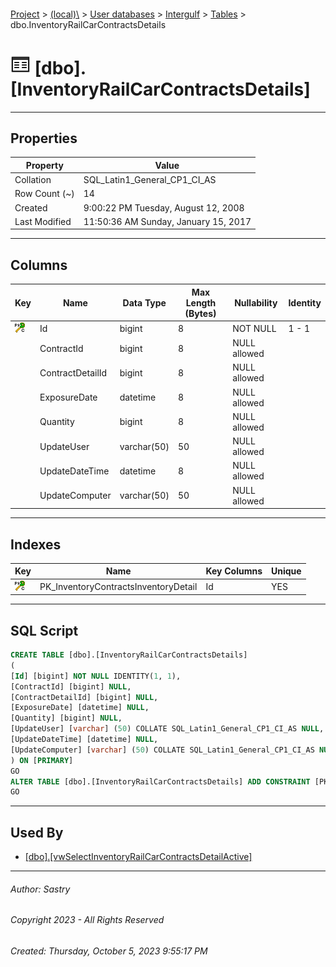 #### 

[Project](../../../../index.md) > [(local)\\](../../../index.md) > [User databases](../../index.md) > [Intergulf](../index.md) > [Tables](Tables.md) > dbo.InventoryRailCarContractsDetails

# ![Tables](../../../../Images/Table32.png) [dbo].[InventoryRailCarContractsDetails]

---

## <a name="#properties"></a>Properties

| Property | Value |
|---|---|
| Collation | SQL_Latin1_General_CP1_CI_AS |
| Row Count (~) | 14 |
| Created | 9:00:22 PM Tuesday, August 12, 2008 |
| Last Modified | 11:50:36 AM Sunday, January 15, 2017 |


---

## <a name="#columns"></a>Columns

| Key | Name | Data Type | Max Length (Bytes) | Nullability | Identity |
|---|---|---|---|---|---|
| [![Cluster Primary Key PK_InventoryContractsInventoryDetail: Id](../../../../Images/pkcluster.png)](#indexes) | Id | bigint | 8 | NOT NULL | 1 - 1 |
|  | ContractId | bigint | 8 | NULL allowed |  |
|  | ContractDetailId | bigint | 8 | NULL allowed |  |
|  | ExposureDate | datetime | 8 | NULL allowed |  |
|  | Quantity | bigint | 8 | NULL allowed |  |
|  | UpdateUser | varchar(50) | 50 | NULL allowed |  |
|  | UpdateDateTime | datetime | 8 | NULL allowed |  |
|  | UpdateComputer | varchar(50) | 50 | NULL allowed |  |


---

## <a name="#indexes"></a>Indexes

| Key | Name | Key Columns | Unique |
|---|---|---|---|
| [![Cluster Primary Key PK_InventoryContractsInventoryDetail: Id](../../../../Images/pkcluster.png)](#indexes) | PK_InventoryContractsInventoryDetail | Id | YES |


---

## <a name="#sqlscript"></a>SQL Script

```sql
CREATE TABLE [dbo].[InventoryRailCarContractsDetails]
(
[Id] [bigint] NOT NULL IDENTITY(1, 1),
[ContractId] [bigint] NULL,
[ContractDetailId] [bigint] NULL,
[ExposureDate] [datetime] NULL,
[Quantity] [bigint] NULL,
[UpdateUser] [varchar] (50) COLLATE SQL_Latin1_General_CP1_CI_AS NULL,
[UpdateDateTime] [datetime] NULL,
[UpdateComputer] [varchar] (50) COLLATE SQL_Latin1_General_CP1_CI_AS NULL
) ON [PRIMARY]
GO
ALTER TABLE [dbo].[InventoryRailCarContractsDetails] ADD CONSTRAINT [PK_InventoryContractsInventoryDetail] PRIMARY KEY CLUSTERED ([Id]) ON [PRIMARY]
GO

```


---

## <a name="#usedby"></a>Used By

* [[dbo].[vwSelectInventoryRailCarContractsDetailActive]](../Views/dbo_vwSelectInventoryRailCarContractsDetailActive.md)


---

###### Author:  Sastry

###### Copyright 2023 - All Rights Reserved

###### Created: Thursday, October 5, 2023 9:55:17 PM

